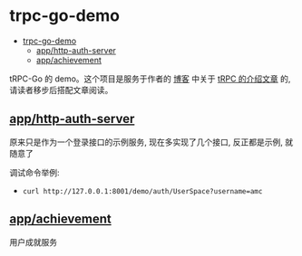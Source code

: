 # trpc-go-demo

- [trpc-go-demo](#trpc-go-demo)
  - [app/http-auth-server](#apphttp-auth-server)
  - [app/achievement](#appachievement)


tRPC-Go 的 demo。这个项目是服务于作者的 [博客](https://cloud.tencent.com/developer/user/1307425) 中关于 [tRPC 的介绍文章](https://cloud.tencent.com/developer/search/article-%E8%85%BE%E8%AE%AF%20tRPC-Go%20%E6%95%99%E5%AD%A6%20%E5%90%8E%E5%8F%B0%E5%85%A8%E6%A0%88%E4%B9%8B%E8%B7%AF) 的, 请读者移步后搭配文章阅读。

## [app/http-auth-server](./app/http-auth-server)

原来只是作为一个登录接口的示例服务, 现在多实现了几个接口, 反正都是示例, 就随意了

调试命令举例:

- `curl http://127.0.0.1:8001/demo/auth/UserSpace?username=amc`

## [app/achievement](./app/achievement)

用户成就服务
